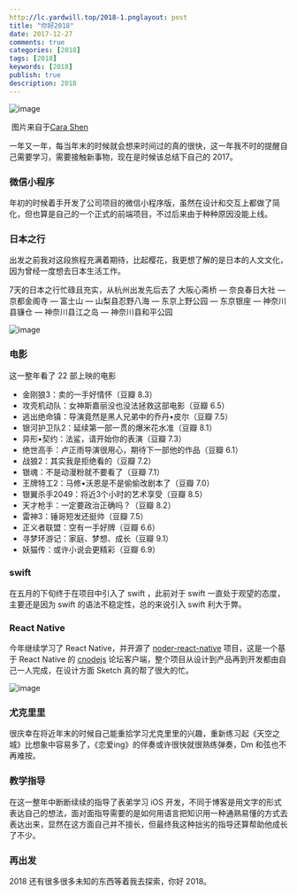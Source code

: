 ```yaml
---
http://lc.yardwill.top/2018-1.pnglayout: post
title: "你好2018"
date: 2017-12-27
comments: true
categories: [2018]
tags: [2018]
keywords: [2018]
publish: true
description: 2018
---
```




![image](http://lc.yardwill.top/2018-4.jpg?imageView2/2/w/800)

​								图片来自于[Cara Shen](https://dribbble.com/CaraShen)

一年又一年，每当年末的时候就会想来时间过的真的很快，这一年我不时的提醒自己需要学习，需要接触新事物，现在是时候该总结下自己的 2017。



### 微信小程序

年初的时候着手开发了公司项目的微信小程序版，虽然在设计和交互上都做了简化，但也算是自己的一个正式的前端项目，不过后来由于种种原因没能上线。

### 日本之行

出发之前我对这段旅程充满着期待，比起樱花，我更想了解的是日本的人文文化，因为曾经一度想去日本生活工作。

7天的日本之行忙碌且充实，从杭州出发先后去了 大阪心斋桥 — 奈良春日大社 — 京都金阁寺 — 富士山 — 山梨县忍野八海 — 东京上野公园 — 东京银座 — 神奈川县镰仓 — 神奈川县江之岛 — 神奈川县和平公园

![image](http://lc.yardwill.top/2018-1.png)

### 电影

这一整年看了 22 部上映的电影

* 金刚狼3：卖的一手好情怀（豆瓣 8.3）
* 攻壳机动队：女神斯嘉丽没也没法拯救这部电影（豆瓣 6.5）
* 逃出绝命镇：导演竟然是黑人兄弟中的乔丹•皮尔（豆瓣 7.5）
* 银河护卫队2：延续第一部一贯的爆米花水准（豆瓣 8.1）
* 异形•契约：法鲨，请开始你的表演（豆瓣 7.3）
* 绝世高手：卢正雨导演很用心，期待下一部他的作品（豆瓣 6.1）
* 战狼2：其实我是拒绝看的（豆瓣 7.2）
* 银魂：不是动漫粉就不要看了（豆瓣 7.1）
* 王牌特工2：马修•沃恩是不是偷偷改剧本了（豆瓣 7.0）
* 银翼杀手2049：将近3个小时的艺术享受（豆瓣 8.5）
* 天才枪手：一定要政治正确吗？（豆瓣 8.2）
* 雷神3：锤哥短发还挺帅（豆瓣 7.5）
* 正义者联盟：空有一手好牌（豆瓣 6.6）
* 寻梦环游记：家庭、梦想、成长（豆瓣 9.1）
* 妖猫传：或许小说会更精彩（豆瓣 6.9）

### swift

在五月的下旬终于在项目中引入了 swift ，此前对于 swift 一直处于观望的态度，主要还是因为 swift 的语法不稳定性，总的来说引入 swift 利大于弊。

### React Native

今年继续学习了 React Native，并开源了 [noder-react-native](https://github.com/bawn/noder-react-native) 项目，这是一个基于 React Native 的 [cnodejs](https://cnodejs.org/) 论坛客户端，整个项目从设计到产品再到开发都由自己一人完成，在设计方面 Sketch 真的帮了很大的忙。

![image](http://lc.yardwill.top/2018-2.png)

### 尤克里里

很庆幸在将近年末的时候自己能重拾学习尤克里里的兴趣，重新练习起《天空之城》比想象中容易多了，《恋爱ing》的伴奏或许很快就很熟练弹奏，Dm 和弦也不再难按。

### 教学指导

在这一整年中断断续续的指导了表弟学习 iOS 开发，不同于博客是用文字的形式表达自己的想法，面对面指导需要的是如何用语言把知识用一种通熟易懂的方式去表达出来，显然在这方面自己并不擅长，但最终我这种拙劣的指导还算帮助他成长了不少。

### 再出发

2018 还有很多很多未知的东西等着我去探索，你好 2018。

